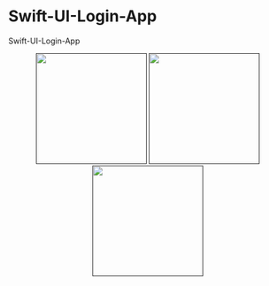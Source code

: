 # Swift-UI-Login-App
 Swift-UI-Login-App



 <p align="center">
<a href = ""><img src="https://github.com/mahmut-salih-cicek/Swift-UI-Login-App/blob/main/ss/Screen%20Shot%202022-05-09%20at%2023.19.29.png?raw=true" width="200px"></a>
<a href = ""><img src="https://github.com/mahmut-salih-cicek/Swift-UI-Login-App/blob/main/ss/Screen%20Shot%202022-05-09%20at%2023.19.44.png?raw=true" width="200px"></a>
<a href = ""><img src="https://github.com/mahmut-salih-cicek/Swift-UI-Login-App/blob/main/ss/Screen%20Shot%202022-05-09%20at%2023.19.49.png?raw=true" width="200px"></a>


</p>
